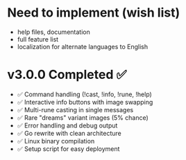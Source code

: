 # Need to implement (wish list)

- help files, documentation
- full feature list
- localization for alternate languages to English

# v3.0.0 Completed ✅

- ✅ Command handling (!cast, !info, !rune, !help)
- ✅ Interactive info buttons with image swapping
- ✅ Multi-rune casting in single messages
- ✅ Rare "dreams" variant images (5% chance)
- ✅ Error handling and debug output
- ✅ Go rewrite with clean architecture
- ✅ Linux binary compilation
- ✅ Setup script for easy deployment
